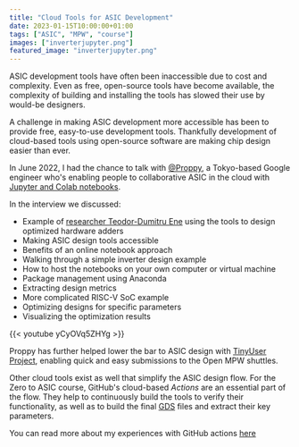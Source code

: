 ```yaml
---
title: "Cloud Tools for ASIC Development"
date: 2023-01-15T10:00:00+01:00
tags: ["ASIC", "MPW", "course"]
images: ["inverterjupyter.png"]
featured_image: "inverterjupyter.png"
---
```


ASIC development tools have often been inaccessible due to cost and complexity. Even as free, open-source tools have become available, the complexity of building and installing the tools has slowed their use by would-be designers.

A challenge in making ASIC development more accessible has been to provide free, easy-to-use development tools. Thankfully development of cloud-based tools using open-source software are making chip design easier than ever. 

In June 2022, I had the chance to talk with [@Proppy](https://twitter.com/proppy), a Tokyo-based Google engineer who's enabling people to collaborative ASIC in the cloud with [Jupyter and Colab notebooks](https://github.com/chipsalliance/silicon-notebooks).

In the interview we discussed:

* Example of [researcher Teodor-Dumitru Ene](/post/interview-with-teo/) using the tools to design optimized hardware adders
* Making ASIC design tools accessible 
* Benefits of an online notebook approach
* Walking through a simple inverter design example
* How to host the notebooks on your own computer or virtual machine
* Package management using Anaconda
* Extracting design metrics 
* More complicated RISC-V SoC example
* Optimizing designs for specific parameters
* Visualizing the optimization results 

{{< youtube yCyOVq5ZHYg >}}

Proppy has further helped lower the bar to ASIC design with [TinyUser Project](/post/tinyuserproject), enabling quick and easy submissions to the Open MPW shuttles.

Other cloud tools exist as well that simplify the ASIC design flow. For the Zero to ASIC course, GitHub's cloud-based *Actions* are an essential part of the flow. They help to continuously build the tools to verify their functionality, as well as to build the final [GDS](/terminology/gds) files and extract their key parameters. 

You can read more about my experiences with GitHub actions [here](/post/github_actions)

